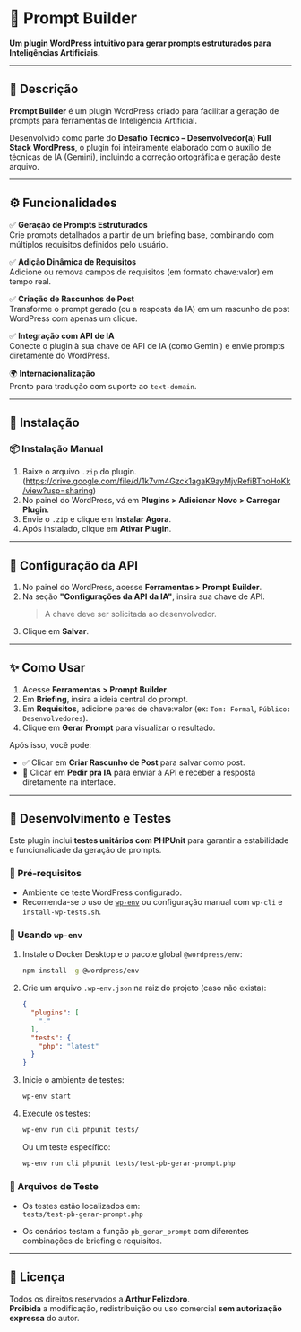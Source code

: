 # 🧠 Prompt Builder

**Um plugin WordPress intuitivo para gerar prompts estruturados para Inteligências Artificiais.**

---

## 📄 Descrição

**Prompt Builder** é um plugin WordPress criado para facilitar a geração de prompts para ferramentas de Inteligência Artificial.  

Desenvolvido como parte do **Desafio Técnico – Desenvolvedor(a) Full Stack WordPress**, o plugin foi inteiramente elaborado com o auxílio de técnicas de IA (Gemini), incluindo a correção ortográfica e geração deste arquivo.

---

## ⚙️ Funcionalidades

✅ **Geração de Prompts Estruturados**  
Crie prompts detalhados a partir de um briefing base, combinando com múltiplos requisitos definidos pelo usuário.

✅ **Adição Dinâmica de Requisitos**  
Adicione ou remova campos de requisitos (em formato chave:valor) em tempo real.

✅ **Criação de Rascunhos de Post**  
Transforme o prompt gerado (ou a resposta da IA) em um rascunho de post WordPress com apenas um clique.

✅ **Integração com API de IA**  
Conecte o plugin à sua chave de API de IA (como Gemini) e envie prompts diretamente do WordPress.

🌍 **Internacionalização**  
Pronto para tradução com suporte ao `text-domain`.

---

## 🧩 Instalação

### 📦 Instalação Manual

1. Baixe o arquivo `.zip` do plugin. (https://drive.google.com/file/d/1k7vm4Gzck1agaK9ayMjvRefiBTnoHoKk/view?usp=sharing)  
2. No painel do WordPress, vá em **Plugins > Adicionar Novo > Carregar Plugin**.  
3. Envie o `.zip` e clique em **Instalar Agora**.  
4. Após instalado, clique em **Ativar Plugin**.

---

## 🔑 Configuração da API

1. No painel do WordPress, acesse **Ferramentas > Prompt Builder**.  
2. Na seção **"Configurações da API da IA"**, insira sua chave de API.  
   > A chave deve ser solicitada ao desenvolvedor.  
3. Clique em **Salvar**.

---

## ✨ Como Usar

1. Acesse **Ferramentas > Prompt Builder**.  
2. Em **Briefing**, insira a ideia central do prompt.  
3. Em **Requisitos**, adicione pares de chave:valor (ex: `Tom: Formal`, `Público: Desenvolvedores`).  
4. Clique em **Gerar Prompt** para visualizar o resultado.  

Após isso, você pode:

- ✅ Clicar em **Criar Rascunho de Post** para salvar como post.  
- 🤖 Clicar em **Pedir pra IA** para enviar à API e receber a resposta diretamente na interface.

---

## 🧪 Desenvolvimento e Testes

Este plugin inclui **testes unitários com PHPUnit** para garantir a estabilidade e funcionalidade da geração de prompts.

### 🔧 Pré-requisitos

- Ambiente de teste WordPress configurado.
- Recomenda-se o uso de [`wp-env`](https://developer.wordpress.org/block-editor/reference-guides/packages/packages-env/) ou configuração manual com `wp-cli` e `install-wp-tests.sh`.

### 🚀 Usando `wp-env`

1. Instale o Docker Desktop e o pacote global `@wordpress/env`:  
   ```bash
   npm install -g @wordpress/env
   ```

2. Crie um arquivo `.wp-env.json` na raiz do projeto (caso não exista):  
   ```json
   {
     "plugins": [
       "."
     ],
     "tests": {
       "php": "latest"
     }
   }
   ```

3. Inicie o ambiente de testes:  
   ```bash
   wp-env start
   ```

4. Execute os testes:  
   ```bash
   wp-env run cli phpunit tests/
   ```
   Ou um teste específico:
   ```bash
   wp-env run cli phpunit tests/test-pb-gerar-prompt.php
   ```

### 📁 Arquivos de Teste

- Os testes estão localizados em:  
  `tests/test-pb-gerar-prompt.php`

- Os cenários testam a função `pb_gerar_prompt` com diferentes combinações de briefing e requisitos.

---

## 📜 Licença

Todos os direitos reservados a **Arthur Felizdoro**.  
**Proibida** a modificação, redistribuição ou uso comercial **sem autorização expressa** do autor.

